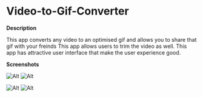 # Video-to-Gif-Converter

**Description**

This app converts any video to an optimised gif and allows you to share that gif with your freinds 
This app allows users to trim the video as well.
This app has attractive user interface that  make the user experience good.


**Screenshots**

![Alt ](https://github.com/rohan35/Video-to-Gif-Converter/blob/master/Screenshot_20170408-022459.png )
![Alt ](https://github.com/rohan35/Video-to-Gif-Converter/blob/master/Screenshot_20170408-022741.png )

![Alt ](https://github.com/rohan35/Video-to-Gif-Converter/blob/master/Screenshot_20170408-022827.png )
![Alt ](https://github.com/rohan35/Video-to-Gif-Converter/blob/master/Screenshot_20170408-022917.png )




